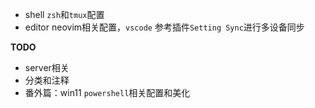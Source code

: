 - shell `zsh`和`tmux`配置
- editor neovim相关配置，`vscode` 参考插件`Setting Sync`进行多设备同步

**TODO**

- server相关
- 分类和注释
- 番外篇：win11 `powershell`相关配置和美化
